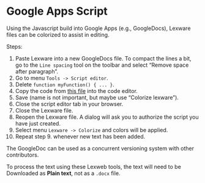 # Google Apps Script

Using the Javascript build into Google Apps (e.g., GoogleDocs),
Lexware files can be colorized to assist in editing.

Steps:

 1. Paste Lexware into a new GoogleDocs file. To compact the lines a
    bit, go to the `Line spacing` tool on the toolbar and select “Remove
    space after paragraph”.
 2. Go to menu `Tools -> Script editor`.
 3. Delete `function myFunction() { ... }`.
 4. Copy the code from [this file](colorize.js) into the code editor.
 5. Save (name is not important, but maybe use “Colorize lexware”).
 6. Close the script editor tab in your browser.
 7. Close the Lexware file.
 8. Reopen the Lexware file. A dialog will ask you to authorize the
    script you have just created.
 9. Select menu `Lexware -> Colorize` and colors will be applied.
 10. Repeat step 9. whenever new text has been added.
 
The GoogleDoc can be used as a concurrent versioning system with other
contributors. 

To process the text using these Lexweb tools, the text
will need to be Downloaded as **Plain text**, not as a `.docx` file.
